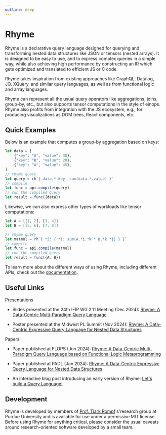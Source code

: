 ```yaml
---
outline: deep
---
```


# Rhyme

Rhyme is a declarative query language designed for querying and transforming nested data 
structures like JSON or tensors (nested arrays). It is designed to be easy to use, and to 
express complex queries in a simple way, while also achieving high performance by constructing 
an IR which gets optimized and translated to efficient JS or C code.

Rhyme takes inspiration from existing approaches like GraphQL, Datalog, JQ, XQuery, and 
similar query languages, as well as from functional logic and array languages.

Rhyme can represent all the usual query operators like aggregations, joins, group-by, etc.,
but also supports tensor computations in the style of einops. Rhyme also profits from integration
with the JS ecosystem, e.g., for producing visualizations as DOM trees, React components, etc.


## Quick Examples

Below is an example that computes a group-by aggregation based on keys:
```js
let data = [
    {"key": "A", "value": 30},
    {"key": "B", "value": 20},
    {"key": "A", "value": 45},
]
// rhyme query
let query = rh`{ data.*.key: sum(data.*.value) }`
// compile 
let func = api.compile(query)
// run the compiled query
let result = func({data})
```

Likewise, we can also express other types of workloads like tensor computations:
```js
let A = [[1, 2], [3, 4]]
let B = [[5, 6], [7, 8]]

// rhyme query
let matmul = rh`{ *i: { *j: sum(A.*i.*k * B.*k.*j) } }`
// compile
let func = api.compile(matmul)
// run the compiled query
let result = func({A, B})
```

To learn more about the different ways of using Rhyme, including different APIs, check out the [documentation](/reference).



## Useful Links

Presentations

- Slides presented at the 24th IFIP WG 2.11 Meeting (Dec 2024): [Rhyme: A Data-Centric Multi-Paradigm Query Language](https://docs.google.com/presentation/d/1yljJLrcbHdGiKhMhAoQkgLJnMqCgEc5Uy6Se0Dz0V0Y/view)

- Poster presented at the Midwest PL Summit (Nov 2024): [Rhyme: A Data-Centric Expressive Query Language for Nested Data Structures](https://docs.google.com/drawings/d/16PsXYFohtb8WhrVIC3y53FeYj3xHDZvQUcSp5fyd0Bg/view)

Papers

- Paper published at FLOPS (Jun 2024):
  [Rhyme: A Data-Centric Multi-Paradigm Query Language based on Functional Logic Metaprogramming](https://www.cs.purdue.edu/homes/rompf/papers/abeysinghe-preprint2401.pdf)

- Paper published at PADL (Jan 2024):
  [Rhyme: A Data-Centric Expressive Query Language for Nested Data Structures](https://www.cs.purdue.edu/homes/rompf/papers/abeysinghe-padl24.pdf)

- An interactive blog post introducing an early version of Rhyme:
  [Let's build a Query Language!](https://tiarkrompf.github.io/notes/?/js-queries/)


## Development

Rhyme is developed by members of [Prof. Tiark Rompf](https://tiarkrompf.github.io)'s'research group 
at Purdue University and is available for use under a permissive MIT license. 
Before using Rhyme for anything critical, please consider the usual caveats around research-oriented 
software developed by a small team.

